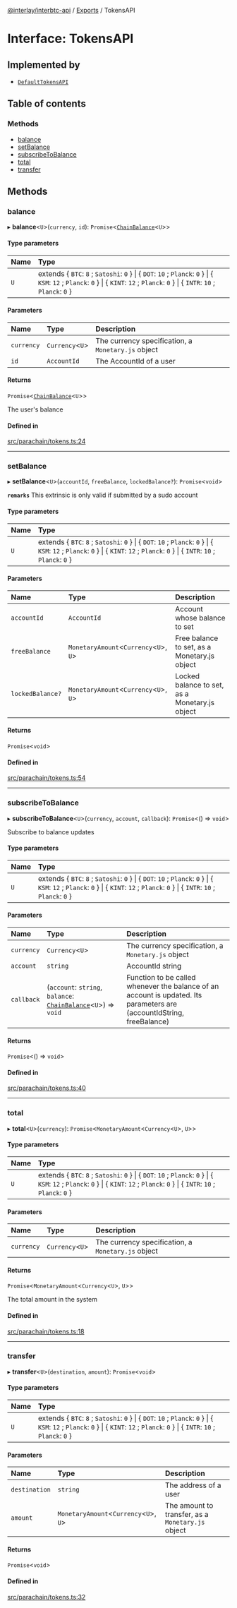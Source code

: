 [@interlay/interbtc-api](/README.md) / [Exports](/modules.md) / TokensAPI

# Interface: TokensAPI

## Implemented by

- [`DefaultTokensAPI`](/classes/DefaultTokensAPI.md)

## Table of contents

### Methods

- [balance](/interfaces/TokensAPI.md#balance)
- [setBalance](/interfaces/TokensAPI.md#setbalance)
- [subscribeToBalance](/interfaces/TokensAPI.md#subscribetobalance)
- [total](/interfaces/TokensAPI.md#total)
- [transfer](/interfaces/TokensAPI.md#transfer)

## Methods

### <a id="balance" name="balance"></a> balance

▸ **balance**<`U`\>(`currency`, `id`): `Promise`<[`ChainBalance`](/classes/ChainBalance.md)<`U`\>\>

#### Type parameters

| Name | Type |
| :------ | :------ |
| `U` | extends { `BTC`: ``8`` ; `Satoshi`: ``0``  } \| { `DOT`: ``10`` ; `Planck`: ``0``  } \| { `KSM`: ``12`` ; `Planck`: ``0``  } \| { `KINT`: ``12`` ; `Planck`: ``0``  } \| { `INTR`: ``10`` ; `Planck`: ``0``  } |

#### Parameters

| Name | Type | Description |
| :------ | :------ | :------ |
| `currency` | `Currency`<`U`\> | The currency specification, a `Monetary.js` object |
| `id` | `AccountId` | The AccountId of a user |

#### Returns

`Promise`<[`ChainBalance`](/classes/ChainBalance.md)<`U`\>\>

The user's balance

#### Defined in

[src/parachain/tokens.ts:24](https://github.com/interlay/interbtc-api/blob/b81f698/src/parachain/tokens.ts#L24)

___

### <a id="setbalance" name="setbalance"></a> setBalance

▸ **setBalance**<`U`\>(`accountId`, `freeBalance`, `lockedBalance?`): `Promise`<`void`\>

**`remarks`** This extrinsic is only valid if submitted by a sudo account

#### Type parameters

| Name | Type |
| :------ | :------ |
| `U` | extends { `BTC`: ``8`` ; `Satoshi`: ``0``  } \| { `DOT`: ``10`` ; `Planck`: ``0``  } \| { `KSM`: ``12`` ; `Planck`: ``0``  } \| { `KINT`: ``12`` ; `Planck`: ``0``  } \| { `INTR`: ``10`` ; `Planck`: ``0``  } |

#### Parameters

| Name | Type | Description |
| :------ | :------ | :------ |
| `accountId` | `AccountId` | Account whose balance to set |
| `freeBalance` | `MonetaryAmount`<`Currency`<`U`\>, `U`\> | Free balance to set, as a Monetary.js object |
| `lockedBalance?` | `MonetaryAmount`<`Currency`<`U`\>, `U`\> | Locked balance to set, as a Monetary.js object |

#### Returns

`Promise`<`void`\>

#### Defined in

[src/parachain/tokens.ts:54](https://github.com/interlay/interbtc-api/blob/b81f698/src/parachain/tokens.ts#L54)

___

### <a id="subscribetobalance" name="subscribetobalance"></a> subscribeToBalance

▸ **subscribeToBalance**<`U`\>(`currency`, `account`, `callback`): `Promise`<() => `void`\>

Subscribe to balance updates

#### Type parameters

| Name | Type |
| :------ | :------ |
| `U` | extends { `BTC`: ``8`` ; `Satoshi`: ``0``  } \| { `DOT`: ``10`` ; `Planck`: ``0``  } \| { `KSM`: ``12`` ; `Planck`: ``0``  } \| { `KINT`: ``12`` ; `Planck`: ``0``  } \| { `INTR`: ``10`` ; `Planck`: ``0``  } |

#### Parameters

| Name | Type | Description |
| :------ | :------ | :------ |
| `currency` | `Currency`<`U`\> | The currency specification, a `Monetary.js` object |
| `account` | `string` | AccountId string |
| `callback` | (`account`: `string`, `balance`: [`ChainBalance`](/classes/ChainBalance.md)<`U`\>) => `void` | Function to be called whenever the balance of an account is updated. Its parameters are (accountIdString, freeBalance) |

#### Returns

`Promise`<() => `void`\>

#### Defined in

[src/parachain/tokens.ts:40](https://github.com/interlay/interbtc-api/blob/b81f698/src/parachain/tokens.ts#L40)

___

### <a id="total" name="total"></a> total

▸ **total**<`U`\>(`currency`): `Promise`<`MonetaryAmount`<`Currency`<`U`\>, `U`\>\>

#### Type parameters

| Name | Type |
| :------ | :------ |
| `U` | extends { `BTC`: ``8`` ; `Satoshi`: ``0``  } \| { `DOT`: ``10`` ; `Planck`: ``0``  } \| { `KSM`: ``12`` ; `Planck`: ``0``  } \| { `KINT`: ``12`` ; `Planck`: ``0``  } \| { `INTR`: ``10`` ; `Planck`: ``0``  } |

#### Parameters

| Name | Type | Description |
| :------ | :------ | :------ |
| `currency` | `Currency`<`U`\> | The currency specification, a `Monetary.js` object |

#### Returns

`Promise`<`MonetaryAmount`<`Currency`<`U`\>, `U`\>\>

The total amount in the system

#### Defined in

[src/parachain/tokens.ts:18](https://github.com/interlay/interbtc-api/blob/b81f698/src/parachain/tokens.ts#L18)

___

### <a id="transfer" name="transfer"></a> transfer

▸ **transfer**<`U`\>(`destination`, `amount`): `Promise`<`void`\>

#### Type parameters

| Name | Type |
| :------ | :------ |
| `U` | extends { `BTC`: ``8`` ; `Satoshi`: ``0``  } \| { `DOT`: ``10`` ; `Planck`: ``0``  } \| { `KSM`: ``12`` ; `Planck`: ``0``  } \| { `KINT`: ``12`` ; `Planck`: ``0``  } \| { `INTR`: ``10`` ; `Planck`: ``0``  } |

#### Parameters

| Name | Type | Description |
| :------ | :------ | :------ |
| `destination` | `string` | The address of a user |
| `amount` | `MonetaryAmount`<`Currency`<`U`\>, `U`\> | The amount to transfer, as a `Monetary.js` object |

#### Returns

`Promise`<`void`\>

#### Defined in

[src/parachain/tokens.ts:32](https://github.com/interlay/interbtc-api/blob/b81f698/src/parachain/tokens.ts#L32)
